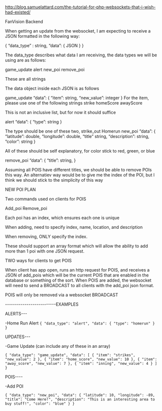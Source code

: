 
http://blog.samuelattard.com/the-tutorial-for-php-websockets-that-i-wish-had-existed/

FanVision Backend

When getting an update from the websocket, I am expecting to receive a JSON formatted in the following way:

{
	“data_type” : string,
	“data”: {
		JSON
		}
}

The data_type describes what data I am receiving, the data types we will be using are as follows:

game_update
alert
new_poi
remove_poi

These are all strings

The data object inside each JSON is as follows

game_update
“data”: {
	“item”: string,
	“new_value”: integer
}
For the item, please use one of the following strings
strike
homeScore
awayScore

This is not an inclusive list, but for now it should suffice

alert
“data”: {
	“type”: string
	}

The type should be one of these two,
strike_out
Homerun
new_poi
“data”: {
	“latitude”: double,
	“longitude”: double,
	“title” string,
	“description”: string,
	“color”: string
}

All of these should be self explanatory, for color stick to red, green, or blue

remove_poi
“data”: {
	“title”: string,
}

Assuming all POIS have different titles, we should be able to remove POIs this way. An alternatiev way would be to give me the index of the POI, but I think we should stick to the simplicity of this way


NEW POI PLAN

Two commands used on clients for POIS

Add_poi
Remove_poi

Each poi has an index, which ensures each one is unique

When adding, need to specify index, name, location, and description

When removing, ONLY specify the index.

These should support an array format which will allow the ability to add more than 1 poi with one JSON request.


TWO ways for clients to get POIS

When client has app open, runs an http request for POIS, and receives a JSON of add_pois which will be the current POIS that are enabled in the database or something of the sort.
When POIS are added, the websocket will need to send a BROADCAST to all clients with the add_poi json format.


POIS will only be removed via a websocket BROADCAST





--------------------------EXAMPLES

ALERTS---

-Home Run Alert
``
{
  "data_type": "alert",
  "data": {
    "type": "homerun"
  }
}
``

UPDATES---

-Game Update (can include any of these in an array)

``
{
  "data_type": "game_update",
  "data": [
    {
      "item": "strikes",
      "new_value": 2
    },
    {
      "item": "home_score",
      "new_value": 10
    },
    {
      "item": "away_score",
      "new_value": 7
    },
    {
      "item": "inning",
      "new_value": 4
    }
  ]
}
``


POIS----

-Add POI

``
{
  "data_type": "new_poi",
  "data": {
    "latitude": 10,
    "longitude": -89,
    "title": "Come Here!",
    "description": "This is an interesting area to buy stuff!",
    "color": "blue"
  }
}
``
